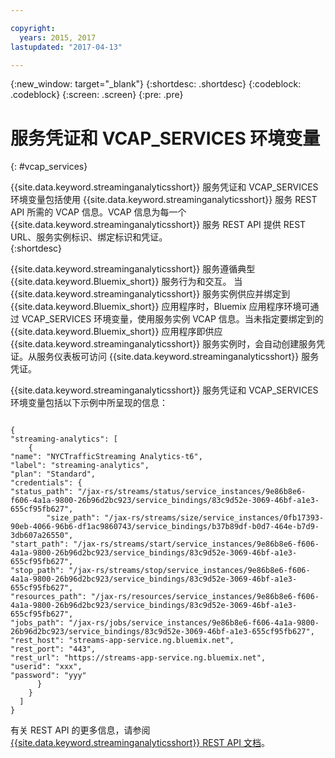 ```yaml
---

copyright:
  years: 2015, 2017
lastupdated: "2017-04-13"

---
```


<!-- Attribute definitions -->
{:new_window: target="_blank"}
{:shortdesc: .shortdesc}
{:codeblock: .codeblock}
{:screen: .screen}
{:pre: .pre}

# 服务凭证和 VCAP_SERVICES 环境变量
{: #vcap_services}

{{site.data.keyword.streaminganalyticsshort}} 服务凭证和 VCAP_SERVICES 环境变量包括使用 {{site.data.keyword.streaminganalyticsshort}} 服务 REST API 所需的 VCAP 信息。VCAP 信息为每一个 {{site.data.keyword.streaminganalyticsshort}} 服务 REST API 提供 REST URL、服务实例标识、绑定标识和凭证。  
{:shortdesc}


{{site.data.keyword.streaminganalyticsshort}} 服务遵循典型 {{site.data.keyword.Bluemix_short}} 服务行为和交互。
当 {{site.data.keyword.streaminganalyticsshort}} 服务实例供应并绑定到 {{site.data.keyword.Bluemix_short}} 应用程序时，Bluemix 应用程序环境可通过 VCAP_SERVICES 环境变量，使用服务实例 VCAP 信息。当未指定要绑定到的 {{site.data.keyword.Bluemix_short}} 应用程序即供应 {{site.data.keyword.streaminganalyticsshort}} 服务实例时，会自动创建服务凭证。从服务仪表板可访问 {{site.data.keyword.streaminganalyticsshort}} 服务凭证。



{{site.data.keyword.streaminganalyticsshort}} 服务凭证和 VCAP_SERVICES 环境变量包括以下示例中所呈现的信息：

<pre><code>
{
"streaming-analytics": [
    {
"name": "NYCTrafficStreaming Analytics-t6",
"label": "streaming-analytics",
"plan": "Standard",
"credentials": {
"status_path": "/jax-rs/streams/status/service_instances/9e86b8e6-f606-4a1a-9800-26b96d2bc923/service_bindings/83c9d52e-3069-46bf-a1e3-655cf95fb627",
        "size_path": "/jax-rs/streams/size/service_instances/0fb17393-90eb-4066-96b6-df1ac9860743/service_bindings/b37b89df-b0d7-464e-b7d9-3db607a26550",
"start_path": "/jax-rs/streams/start/service_instances/9e86b8e6-f606-4a1a-9800-26b96d2bc923/service_bindings/83c9d52e-3069-46bf-a1e3-655cf95fb627",
"stop_path": "/jax-rs/streams/stop/service_instances/9e86b8e6-f606-4a1a-9800-26b96d2bc923/service_bindings/83c9d52e-3069-46bf-a1e3-655cf95fb627",
"resources_path": "/jax-rs/resources/service_instances/9e86b8e6-f606-4a1a-9800-26b96d2bc923/service_bindings/83c9d52e-3069-46bf-a1e3-655cf95fb627",
"jobs_path": "/jax-rs/jobs/service_instances/9e86b8e6-f606-4a1a-9800-26b96d2bc923/service_bindings/83c9d52e-3069-46bf-a1e3-655cf95fb627",
"rest_host": "streams-app-service.ng.bluemix.net",
"rest_port": "443",
"rest_url": "https://streams-app-service.ng.bluemix.net",
"userid": "xxx",
"password": "yyy"
      }
    }
  ]
}	  
</code></pre>

有关 REST API 的更多信息，请参阅 [{{site.data.keyword.streaminganalyticsshort}} REST API 文档](https://console.ng.bluemix.net/apidocs/220)。
